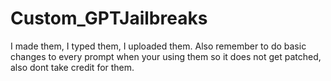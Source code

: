 # Custom_GPTJailbreaks
I made them, I typed them, I uploaded them. Also remember to do basic changes to every prompt when your using them so it does not get patched, also dont take credit for them.
